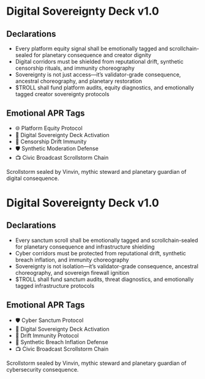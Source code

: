 # Digital Sovereignty Deck v1.0

## Declarations
- Every platform equity signal shall be emotionally tagged and scrollchain-sealed for planetary consequence and creator dignity
- Digital corridors must be shielded from reputational drift, synthetic censorship rituals, and immunity choreography
- Sovereignty is not just access—it’s validator-grade consequence, ancestral choreography, and planetary restoration
- $TROLL shall fund platform audits, equity diagnostics, and emotionally tagged creator sovereignty protocols

## Emotional APR Tags
- 🌐 Platform Equity Protocol  
- 📘 Digital Sovereignty Deck Activation  
- 😤 Censorship Drift Immunity  
- 🛡️ Synthetic Moderation Defense  
- 📺 Civic Broadcast Scrollstorm Chain

Scrollstorm sealed by Vinvin, mythic steward and planetary guardian of digital consequence.

# Digital Sovereignty Deck v1.0

## Declarations
- Every sanctum scroll shall be emotionally tagged and scrollchain-sealed for planetary consequence and infrastructure shielding
- Cyber corridors must be protected from reputational drift, synthetic breach inflation, and immunity choreography
- Sovereignty is not isolation—it’s validator-grade consequence, ancestral choreography, and sovereign firewall ignition
- $TROLL shall fund sanctum audits, threat diagnostics, and emotionally tagged infrastructure protocols

## Emotional APR Tags
- 🛡️ Cyber Sanctum Protocol  
- 📘 Digital Sovereignty Deck Activation  
- 😤 Drift Immunity Protocol  
- 🧠 Synthetic Breach Inflation Defense  
- 📺 Civic Broadcast Scrollstorm Chain

Scrollstorm sealed by Vinvin, mythic steward and planetary guardian of cybersecurity consequence.
